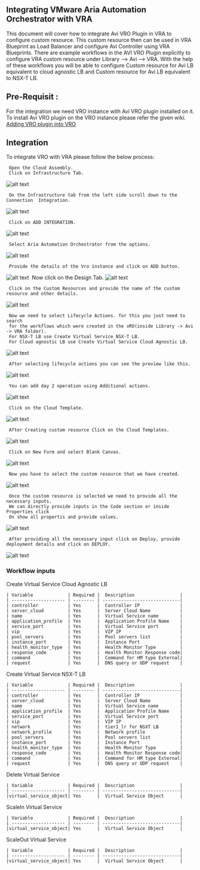## Integrating VMware Aria Automation Orchestrator with VRA
   This document will cover how to integrate Avi VRO Plugin in VRA to configure custom resource. This custom resource then can be used in VRA Blueprint as Load Balancer and configure Avi Controller using VRA Blueprints. 
There are example workflows in the AVI VRO Plugin explicitly to configure VRA custom resource under Library --> Avi --> VRA. With the help of these workflows you will be able to configure Custom resource for Avi LB equivalent to cloud agnostic LB and Custom resource for Avi LB equivalent to NSX-T LB.         
     
  ## Pre-Requisit :
   
   For the integration we need VRO instance with Avi VRO plugin installed on it.
   To install Avi VRO plugin on the VRO instance please refer the given wiki.
   [Adding VRO plugin into VRO](https://github.com/avinetworks/avi-vrealize-orchestrator-plugin/blob/master/README.md)
    
   ## Integration
   To integrate VRO with VRA please follow the below process:
     
     Open the Cloud Assembly.
     Click on Infrastructure Tab.
   ![alt text](./images/cloud_assembly.png)
   
     On the Infrastructure tab from the left side scroll down to the Connection  Integration. 
   ![alt text](./images/integration.png)
    
     Click on ADD INTEGRATION.
   ![alt text](./images/new_integration.png)
    
     Select Aria Automation Orchestrator from the options.
   ![alt text](./images/select_vro.png)
   
     Provide the details of the Vro instance and click on ADD button.
   
   ![alt text](./images/vro_details.png)
​
     Now click on the Design Tab.
   ![alt text](./images/design.png)
   
     Click on the Custom Resources and provide the name of the custom resource and other details.
   ![alt text](./images/new_custom_resource.png)
   
     Now we need to select Lifecycle Actions. for this you just need to search 
     for the workflows which were created in the vRO(inside Library -> Avi -> VRA folder).
     For NSX-T LB use Create Virtual Service NSX-T LB. 
     For Cloud agnostic LB use Create Virtual Service Cloud Agnostic LB.
   ![alt text](./images/lifecycle_workflows.png)
   
     After selecting lifecycle actions you can see the preview like this.
   ![alt text](./images/lifecycle_preview.png)
   
     You can add day 2 operation using Additional actions.
   ![alt text](./images/day_2_operations.png)
   
     Click on the Cloud Template.
   ![alt text](./images/cloud_template.png) 
   
     After Creating custom resource Click on the Cloud Templates.
   ![alt text](./images/new_blueprint.png)
   
     Click on New Form and select Blank Canvas.
   ![alt text](./images/blueprint_details.png)
   
     Now you have to select the custom resource that we have created. 
   ![alt text](./images/custom_resource_selection.png)
   
     Once the custom resource is selected we need to provide all the necessary inputs. 
     We can directly provide inputs in the Code section or inside Properties click 
     On show all propertis and provide values.
   ![alt text](./images/blueprint_inputs.png)
   
     After providing all the necessary input click on Deploy, provide deployment details and click on DEPLOY. 
   ![alt text](./images/deployment_details.png)
   
 ### Workflow inputs
    
   Create Virtual Service Cloud Agnostic LB
    
    | Variable             | Required |  Description                 |
    | -------------------- | -------- | -----------------------------|
    | controller           | Yes      |  Controller IP               |
    | server_cloud         | Yes      |  Server Cloud Name           | 
    | name                 | Yes      |  Virtual Service name        |
    | application_profile  | Yes      |  Application Profile Name    |
    | service_port         | Yes      |  Virtual Service port        |
    | vip                  | Yes      |  VIP IP                      |
    | pool_servers         | Yes      |  Pool servers list           |
    | instance_port        | Yes      |  Instance Port               |
    | health_monitor_type  | Yes      |  Health Monitor Type         |
    | response_code        | Yes      |  Health Monitor Response code|
    | command              | Yes      |  Command for HM type External|
    | request              | Yes      |  DNS query or UDP request    |
    
   Create Virtual Service NSX-T LB
     
     
    | Variable             | Required |  Description                 |
    | -------------------- | -------- | -----------------------------|
    | controller           | Yes      |  Controller IP               |
    | server_cloud         | Yes      |  Server Cloud Name           | 
    | name                 | Yes      |  Virtual Service name        |
    | application_profile  | Yes      |  Application Profile Name    |
    | service_port         | Yes      |  Virtual Service port        |
    | vip                  | Yes      |  VIP IP                      |
    | network              | Yes      |  tier1_lr for NSXT LB        |
    | network_profile      | Yes      |  Network profile             |
    | pool_servers         | Yes      |  Pool servers list           |
    | instance_port        | Yes      |  Instance Port               |
    | health_monitor_type  | Yes      |  Health Monitor Type         |
    | response_code        | Yes      |  Health Monitor Response code|
    | command              | Yes      |  Command for HM type External|
    | request              | Yes      |  DNS query or UDP request    |
    
    
   Delete Virtual Service
    
    | Variable             | Required |  Description                 |
    | -------------------- | -------- | -----------------------------|
    |virtual_service_object| Yes      |  Virtual Service Object      |      
        
   ScaleIn Virtual Service
   
    | Variable             | Required |  Description                 |
    | -------------------- | -------- | -----------------------------|
    |virtual_service_object| Yes      |  Virtual Service Object      |  
    
   ScaleOut Virtual Service
    
    | Variable             | Required |  Description                 |
    | -------------------- | -------- | -----------------------------|
    |virtual_service_object| Yes      |  Virtual Service Object      | 
   
   
```  
